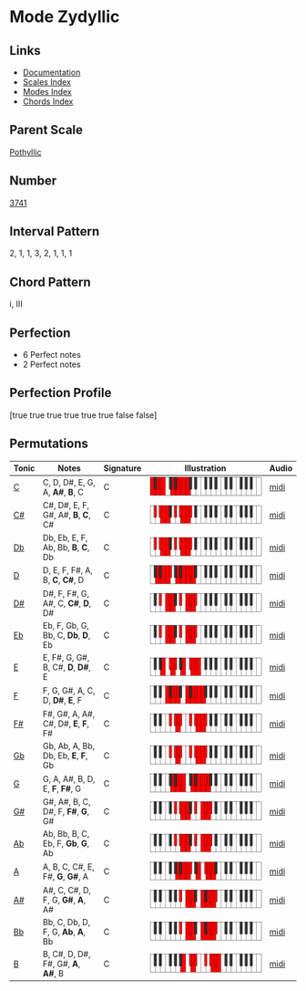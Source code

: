 # Mode Zydyllic

## Links

- [Documentation](index.md)
- [Scales Index](Scales.md)
- [Modes Index](Modes.md)
- [Chords Index](Chords.md)

## Parent Scale

[Pothyllic](ScalePothyllic.md)

## Number

[3741](https://ianring.com/musictheory/scales/3741)

## Interval Pattern

2, 1, 1, 3, 2, 1, 1, 1

## Chord Pattern

i, III

## Perfection

- 6 Perfect notes
- 2 Perfect notes

## Perfection Profile

[true true true true true true false false]

## Permutations

| Tonic | Notes | Signature | Illustration | Audio |
|-------|-------|-----------|--------------|-------|
| [C](ModeCNaturalZydyllic.md) | C, D, D#, E, G, A, **A#**, **B**, C | C | ![CNaturalZydyllic](ModeCNaturalZydyllic.png) | [midi](https://github.com/edipermadi/music/blob/main/docs/ModeCNaturalZydyllic.mid?raw=true) |
| [C#](ModeCSharpZydyllic.md) | C#, D#, E, F, G#, A#, **B**, **C**, C# | C | ![CSharpZydyllic](ModeCSharpZydyllic.png) | [midi](https://github.com/edipermadi/music/blob/main/docs/ModeCSharpZydyllic.mid?raw=true) |
| [Db](ModeDFlatZydyllic.md) | Db, Eb, E, F, Ab, Bb, **B**, **C**, Db | C | ![DFlatZydyllic](ModeDFlatZydyllic.png) | [midi](https://github.com/edipermadi/music/blob/main/docs/ModeDFlatZydyllic.mid?raw=true) |
| [D](ModeDNaturalZydyllic.md) | D, E, F, F#, A, B, **C**, **C#**, D | C | ![DNaturalZydyllic](ModeDNaturalZydyllic.png) | [midi](https://github.com/edipermadi/music/blob/main/docs/ModeDNaturalZydyllic.mid?raw=true) |
| [D#](ModeDSharpZydyllic.md) | D#, F, F#, G, A#, C, **C#**, **D**, D# | C | ![DSharpZydyllic](ModeDSharpZydyllic.png) | [midi](https://github.com/edipermadi/music/blob/main/docs/ModeDSharpZydyllic.mid?raw=true) |
| [Eb](ModeEFlatZydyllic.md) | Eb, F, Gb, G, Bb, C, **Db**, **D**, Eb | C | ![EFlatZydyllic](ModeEFlatZydyllic.png) | [midi](https://github.com/edipermadi/music/blob/main/docs/ModeEFlatZydyllic.mid?raw=true) |
| [E](ModeENaturalZydyllic.md) | E, F#, G, G#, B, C#, **D**, **D#**, E | C | ![ENaturalZydyllic](ModeENaturalZydyllic.png) | [midi](https://github.com/edipermadi/music/blob/main/docs/ModeENaturalZydyllic.mid?raw=true) |
| [F](ModeFNaturalZydyllic.md) | F, G, G#, A, C, D, **D#**, **E**, F | C | ![FNaturalZydyllic](ModeFNaturalZydyllic.png) | [midi](https://github.com/edipermadi/music/blob/main/docs/ModeFNaturalZydyllic.mid?raw=true) |
| [F#](ModeFSharpZydyllic.md) | F#, G#, A, A#, C#, D#, **E**, **F**, F# | C | ![FSharpZydyllic](ModeFSharpZydyllic.png) | [midi](https://github.com/edipermadi/music/blob/main/docs/ModeFSharpZydyllic.mid?raw=true) |
| [Gb](ModeGFlatZydyllic.md) | Gb, Ab, A, Bb, Db, Eb, **E**, **F**, Gb | C | ![GFlatZydyllic](ModeGFlatZydyllic.png) | [midi](https://github.com/edipermadi/music/blob/main/docs/ModeGFlatZydyllic.mid?raw=true) |
| [G](ModeGNaturalZydyllic.md) | G, A, A#, B, D, E, **F**, **F#**, G | C | ![GNaturalZydyllic](ModeGNaturalZydyllic.png) | [midi](https://github.com/edipermadi/music/blob/main/docs/ModeGNaturalZydyllic.mid?raw=true) |
| [G#](ModeGSharpZydyllic.md) | G#, A#, B, C, D#, F, **F#**, **G**, G# | C | ![GSharpZydyllic](ModeGSharpZydyllic.png) | [midi](https://github.com/edipermadi/music/blob/main/docs/ModeGSharpZydyllic.mid?raw=true) |
| [Ab](ModeAFlatZydyllic.md) | Ab, Bb, B, C, Eb, F, **Gb**, **G**, Ab | C | ![AFlatZydyllic](ModeAFlatZydyllic.png) | [midi](https://github.com/edipermadi/music/blob/main/docs/ModeAFlatZydyllic.mid?raw=true) |
| [A](ModeANaturalZydyllic.md) | A, B, C, C#, E, F#, **G**, **G#**, A | C | ![ANaturalZydyllic](ModeANaturalZydyllic.png) | [midi](https://github.com/edipermadi/music/blob/main/docs/ModeANaturalZydyllic.mid?raw=true) |
| [A#](ModeASharpZydyllic.md) | A#, C, C#, D, F, G, **G#**, **A**, A# | C | ![ASharpZydyllic](ModeASharpZydyllic.png) | [midi](https://github.com/edipermadi/music/blob/main/docs/ModeASharpZydyllic.mid?raw=true) |
| [Bb](ModeBFlatZydyllic.md) | Bb, C, Db, D, F, G, **Ab**, **A**, Bb | C | ![BFlatZydyllic](ModeBFlatZydyllic.png) | [midi](https://github.com/edipermadi/music/blob/main/docs/ModeBFlatZydyllic.mid?raw=true) |
| [B](ModeBNaturalZydyllic.md) | B, C#, D, D#, F#, G#, **A**, **A#**, B | C | ![BNaturalZydyllic](ModeBNaturalZydyllic.png) | [midi](https://github.com/edipermadi/music/blob/main/docs/ModeBNaturalZydyllic.mid?raw=true) |
